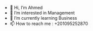 - 👋 Hi, I’m Ahmed
- 👀 I’m interested in Management 
- 🌱 I’m currently learning Business
- 📫 How to reach me : +201095252870

<!---
v7med/v7med is a ✨ special ✨ repository because its `README.md` (this file) appears on your GitHub profile.
You can click the Preview link to take a look at your changes.
--->
